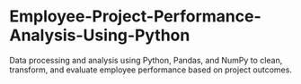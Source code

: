 # Employee-Project-Performance-Analysis-Using-Python
Data processing and analysis using Python, Pandas, and NumPy to clean, transform, and evaluate employee performance based on project outcomes.
